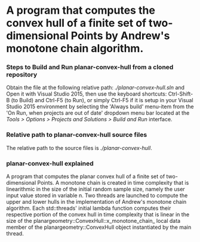 #  A program that computes the convex hull of a finite set of two-dimensional Points by Andrew's monotone chain algorithm.

### Steps to Build and Run planar-convex-hull from a cloned repository
Obtain the file at the following relative path: *./planar-convex-hull.sln* and Open it with Visual Studio 2015,
then use the keyboard shortcuts: Ctrl-Shift-B (to Build) and Ctrl-F5 (to Run), or simply Ctrl-F5 if it is setup
in your Visual Studio 2015 environment by selecting the 'Always build' menu-item from the
'On Run, when projects are out of date' dropdown menu bar located at the
*Tools > Options > Projects and Solutions > Build and Run* interface.

### Relative path to planar-convex-hull source files
The relative path to the source files is *./planar-convex-hull*.

### planar-convex-hull explained
A program that computes the planar convex hull of a finite set of two-dimensional Points. A monotone chain is created
in time complexity that is linearithmic in the size of the initial random sample size, namely the user input value
stored in variable n. Two threads are launched to compute the upper and lower hulls in the implementation of Andrew's
monotone chain algorithm. Each std::threads' initial lambda function computes their respective portion of the convex hull
in time complexity that is linear in the size of the planargeometry::ConvexHull::x_monotone_chain_ local data member of
the planargeometry::ConvexHull object instantiated by the main thread.

